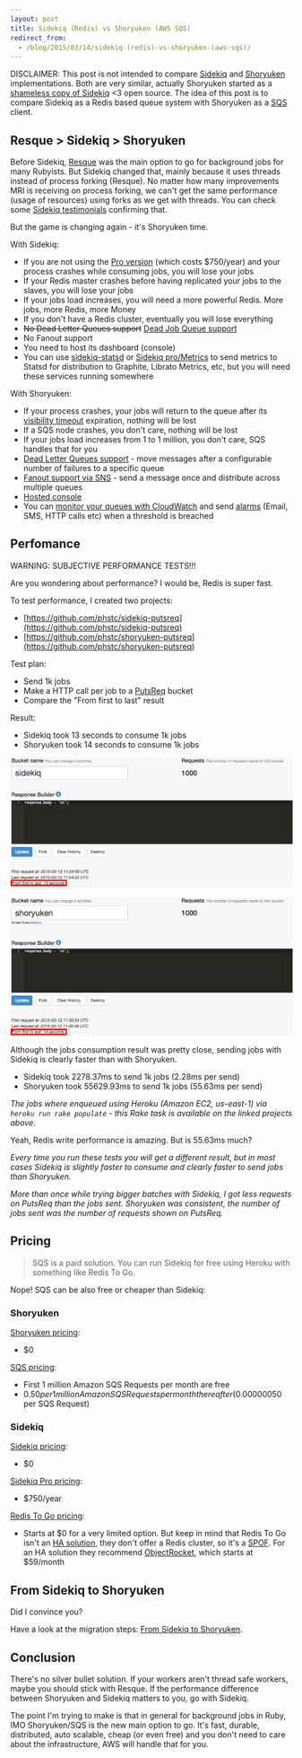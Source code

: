 ```yaml
---
layout: post
title: Sidekiq (Redis) vs Shoryuken (AWS SQS)
redirect_from:
  - /blog/2015/03/14/sidekiq-(redis)-vs-shoryuken-(aws-sqs)/
---
```


DISCLAIMER: This post is not intended to compare [Sidekiq](http://sidekiq.org/) and [Shoryuken](https://github.com/phstc/shoryuken) implementations. Both are very similar, actually Shoryuken started as a [shameless copy of Sidekiq](https://github.com/phstc/shoryuken#credits) <3 open source. The idea of this post is to compare Sidekiq as a Redis based queue system with Shoryuken as a [SQS](https://aws.amazon.com/sqs/) client.


## Resque > Sidekiq > Shoryuken

Before Sidekiq, [Resque](https://github.com/resque/resque) was the main option to go for background jobs for many Rubyists. But Sidekiq changed that, mainly because it uses threads instead of process forking (Resque). No matter how many improvements MRI is receiving on process forking, we can't get the same performance (usage of resources) using forks as we get with threads. You can check some [Sidekiq testimonials](https://github.com/mperham/sidekiq/wiki/Testimonials) confirming that.

But the game is changing again - it's Shoryuken time.

With Sidekiq:

* If you are not using the [Pro version](http://sidekiq.org/pro/) (which costs $750/year) and your process crashes while consuming jobs, you will lose your jobs
* If your Redis master crashes before having replicated your jobs to the slaves, you will lose your jobs
* If your jobs load increases, you will need a more powerful Redis. More jobs, more Redis, more Money
* If you don't have a Redis cluster, eventually you will lose everything
* <del>No Dead Letter Queues support</del> [Dead Job Queue support](https://github.com/mperham/sidekiq/wiki/Error-Handling#dead-job-queue)
* No Fanout support
* You need to host its dashboard (console)
* You can use [sidekiq-statsd](https://github.com/phstc/sidekiq-statsd) or [Sidekiq pro/Metrics](https://github.com/mperham/sidekiq/wiki/Metrics) to send metrics to Statsd for distribution to Graphite, Librato Metrics, etc, but you will need these services running somewhere

With Shoryuken:

* If your process crashes, your jobs will return to the queue after its [visibility timeout](http://docs.aws.amazon.com/AWSSimpleQueueService/latest/SQSDeveloperGuide/AboutVT.html) expiration, nothing will be lost
* If a SQS node crashes, you don't care, nothing will be lost
* If your jobs load increases from 1 to 1 million, you don't care, SQS handles that for you
* [Dead Letter Queues support](/blog/2014/11/29/sqs-to-the-rescue/#dead-letter-queues) - move messages after a configurable number of failures to a specific queue
* [Fanout support via SNS](/blog/2014/11/29/sqs-to-the-rescue/#sns-to-sqs) - send a message once and distribute across multiple queues
* [Hosted console](https://console.aws.amazon.com/sqs/home?region=us-east-1)
* You can [monitor your queues with CloudWatch](http://docs.aws.amazon.com/AWSSimpleQueueService/latest/SQSDeveloperGuide/MonitorSQSwithCloudWatch.html#SQS_metricscollected) and send [alarms](http://docs.aws.amazon.com/AmazonCloudWatch/latest/DeveloperGuide/AlarmThatSendsEmail.html) (Email, SMS, HTTP calls etc) when a threshold is breached

## Perfomance

WARNING: SUBJECTIVE PERFORMANCE TESTS!!!

Are you wondering about performance? I would be, Redis is super fast.

To test performance, I created two projects:

* [https://github.com/phstc/sidekiq-putsreq](https://github.com/phstc/sidekiq-putsreq)
* [https://github.com/phstc/shoryuken-putsreq](https://github.com/phstc/shoryuken-putsreq)

Test plan:

* Send 1k jobs
* Make a HTTP call per job to a [PutsReq](http://putsreq.com/) bucket
* Compare the "From first to last" result

Result:

* Sidekiq took 13 seconds to consume 1k jobs
* Shoryuken took 14 seconds to consume 1k jobs

![](/assets/images/posts/sidekiq-putsreq.png)

![](/assets/images/posts/shoryuken-putsreq.png)

Although the jobs consumption result was pretty close, sending jobs with Sidekiq is clearly faster than with Shoryuken.

* Sidekiq took 2278.37ms to send 1k jobs (2.28ms per send)
* Shoryuken took 55629.93ms to send 1k jobs (55.63ms per send)

*The jobs where enqueued using Heroku (Amazon EC2, us-east-1) via `heroku run rake populate` - this Rake task is available on the linked projects above.*

Yeah, Redis write performance is amazing. But is 55.63ms much?

*Every time you run these tests you will get a different result, but in most cases Sidekiq is slightly faster to consume and clearly faster to send jobs than Shoryuken.*

*More than once while trying bigger batches with Sidekiq, I got less requests on PutsReq than the jobs sent. Shoryuken was consistent, the number of jobs sent was the number of requests shown on PutsReq.*

## Pricing

> SQS is a paid solution. You can run Sidekiq for free using Heroku with something like Redis To Go.

Nope! SQS can be also free or cheaper than Sidekiq:

### Shoryuken

[Shoryuken pricing](http://github.com/phstc/shoryuken):

* $0


[SQS pricing](https://aws.amazon.com/sqs/pricing/):

* First 1 million Amazon SQS Requests per month are free
* $0.50 per 1 million Amazon SQS Requests per month thereafter ($0.00000050 per SQS Request)

### Sidekiq

[Sidekiq pricing](http://sidekiq.org):

* $0

[Sidekiq Pro pricing](http://sidekiq.org/pro):

* $750/year

[Redis To Go pricing](https://addons.heroku.com/redistogo):

* Starts at $0 for a very limited option. But keep in mind that Redis To Go isn't an [HA solution](https://en.wikipedia.org/wiki/High_availability), they don't offer a Redis cluster, so it's a [SPOF](https://en.wikipedia.org/wiki/Single_point_of_failure). For an HA solution they recommend [ObjectRocket](https://objectrocket.com/pricing), which starts at $59/month

## From Sidekiq to Shoryuken

Did I convince you?

Have a look at the migration steps: [From Sidekiq to Shoryuken](https://github.com/phstc/shoryuken/wiki/From-Sidekiq-to-Shoryuken).

## Conclusion

There's no silver bullet solution. If your workers aren't thread safe workers, maybe you should stick with Resque. If the performance difference between Shoryuken and Sidekiq matters to you, go with Sidekiq.

The point I'm trying to make is that in general for background jobs in Ruby, IMO Shoryuken/SQS is the new main option to go. It's fast, durable, distributed, auto scalable, cheap (or even free) and you don't need to care about the infrastructure, AWS will handle that for you.